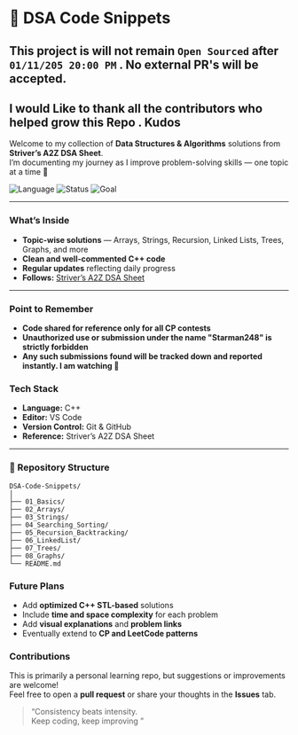# 🧩 DSA Code Snippets

## This project is will not remain ``` Open Sourced ``` after ```01/11/205 20:00 PM``` . No external PR's will be accepted. 
## I would Like to thank all the contributors who helped grow this Repo . Kudos

Welcome to my collection of **Data Structures & Algorithms** solutions from **Striver’s A2Z DSA Sheet**.  
I’m documenting my journey as I improve problem-solving skills — one topic at a time 🚀  

![Language](https://img.shields.io/badge/Language-C++-blue)
![Status](https://img.shields.io/badge/Updated-Daily-brightgreen)
![Goal](https://img.shields.io/badge/Goal-Master%20DSA-orange)

---

### What’s Inside
-  **Topic-wise solutions** — Arrays, Strings, Recursion, Linked Lists, Trees, Graphs, and more  
-  **Clean and well-commented C++ code**  
-  **Regular updates** reflecting daily progress  
-  **Follows:** [Striver’s A2Z DSA Sheet](https://takeuforward.org/)

---

### Point to Remember 
 - **Code shared for reference only for all CP contests**
 - **Unauthorized use or submission under the name "Starman248" is strictly forbidden**
 - **Any such submissions found will be tracked down and reported instantly. I am watching 👀**

### Tech Stack
- **Language:** C++  
- **Editor:** VS Code  
- **Version Control:** Git & GitHub  
- **Reference:** Striver’s A2Z DSA Sheet  

---

### 📂 Repository Structure
```
DSA-Code-Snippets/
│
├── 01_Basics/
├── 02_Arrays/
├── 03_Strings/
├── 04_Searching_Sorting/
├── 05_Recursion_Backtracking/
├── 06_LinkedList/
├── 07_Trees/
├── 08_Graphs/
└── README.md

```

###  Future Plans
- Add **optimized C++ STL-based** solutions  
- Include **time and space complexity** for each problem  
- Add **visual explanations** and **problem links**  
- Eventually extend to **CP and LeetCode patterns**


###  Contributions
This is primarily a personal learning repo, but suggestions or improvements are welcome!  
Feel free to open a **pull request** or share your thoughts in the **Issues** tab.


> “Consistency beats intensity.  
> Keep coding, keep improving ”
